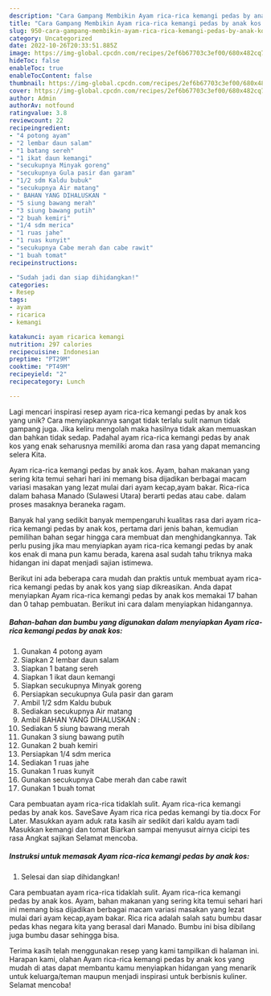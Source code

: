 ```yaml
---
description: "Cara Gampang Membikin Ayam rica-rica kemangi pedas by anak kos yang Enak"
title: "Cara Gampang Membikin Ayam rica-rica kemangi pedas by anak kos yang Enak"
slug: 950-cara-gampang-membikin-ayam-rica-rica-kemangi-pedas-by-anak-kos-yang-enak
category: Uncategorized
date: 2022-10-26T20:33:51.885Z
image: https://img-global.cpcdn.com/recipes/2ef6b67703c3ef00/680x482cq70/ayam-rica-rica-kemangi-pedas-by-anak-kos-foto-resep-utama.jpg
hideToc: false
enableToc: true
enableTocContent: false
thumbnail: https://img-global.cpcdn.com/recipes/2ef6b67703c3ef00/680x482cq70/ayam-rica-rica-kemangi-pedas-by-anak-kos-foto-resep-utama.jpg
cover: https://img-global.cpcdn.com/recipes/2ef6b67703c3ef00/680x482cq70/ayam-rica-rica-kemangi-pedas-by-anak-kos-foto-resep-utama.jpg
author: Admin
authorAv: notfound
ratingvalue: 3.8
reviewcount: 22
recipeingredient:
- "4 potong ayam"
- "2 lembar daun salam"
- "1 batang sereh"
- "1 ikat daun kemangi"
- "secukupnya Minyak goreng"
- "secukupnya Gula pasir dan garam"
- "1/2 sdm Kaldu bubuk"
- "secukupnya Air matang"
- " BAHAN YANG DIHALUSKAN "
- "5 siung bawang merah"
- "3 siung bawang putih"
- "2 buah kemiri"
- "1/4 sdm merica"
- "1 ruas jahe"
- "1 ruas kunyit"
- "secukupnya Cabe merah dan cabe rawit"
- "1 buah tomat"
recipeinstructions:

- "Sudah jadi dan siap dihidangkan!"
categories:
- Resep
tags:
- ayam
- ricarica
- kemangi

katakunci: ayam ricarica kemangi 
nutrition: 297 calories
recipecuisine: Indonesian
preptime: "PT29M"
cooktime: "PT49M"
recipeyield: "2"
recipecategory: Lunch

---
```





Lagi mencari inspirasi resep ayam rica-rica kemangi pedas by anak kos yang unik? Cara menyiapkannya sangat tidak terlalu sulit namun tidak gampang juga. Jika keliru mengolah maka hasilnya tidak akan memuaskan dan bahkan tidak sedap. Padahal ayam rica-rica kemangi pedas by anak kos yang enak seharusnya memiliki aroma dan rasa yang dapat memancing selera Kita.





Ayam rica-rica kemangi pedas by anak kos. Ayam, bahan makanan yang sering kita temui sehari hari ini memang bisa dijadikan berbagai macam variasi masakan yang lezat mulai dari ayam kecap,ayam bakar. Rica-rica dalam bahasa Manado (Sulawesi Utara) berarti pedas atau cabe. dalam proses masaknya beraneka ragam.

Banyak hal yang sedikit banyak mempengaruhi kualitas rasa dari ayam rica-rica kemangi pedas by anak kos, pertama dari jenis bahan, kemudian pemilihan bahan segar hingga cara membuat dan menghidangkannya. Tak perlu pusing jika mau menyiapkan ayam rica-rica kemangi pedas by anak kos enak di mana pun kamu berada, karena asal sudah tahu triknya maka hidangan ini dapat menjadi sajian istimewa.






Berikut ini ada beberapa cara mudah dan praktis untuk membuat ayam rica-rica kemangi pedas by anak kos yang siap dikreasikan. Anda dapat menyiapkan Ayam rica-rica kemangi pedas by anak kos memakai 17 bahan dan 0 tahap pembuatan. Berikut ini cara dalam menyiapkan hidangannya.

<!--inarticleads1-->

##### Bahan-bahan dan bumbu yang digunakan dalam menyiapkan Ayam rica-rica kemangi pedas by anak kos:

1. Gunakan 4 potong ayam
1. Siapkan 2 lembar daun salam
1. Siapkan 1 batang sereh
1. Siapkan 1 ikat daun kemangi
1. Siapkan secukupnya Minyak goreng
1. Persiapkan secukupnya Gula pasir dan garam
1. Ambil 1/2 sdm Kaldu bubuk
1. Sediakan secukupnya Air matang
1. Ambil  BAHAN YANG DIHALUSKAN :
1. Sediakan 5 siung bawang merah
1. Gunakan 3 siung bawang putih
1. Gunakan 2 buah kemiri
1. Persiapkan 1/4 sdm merica
1. Sediakan 1 ruas jahe
1. Gunakan 1 ruas kunyit
1. Gunakan secukupnya Cabe merah dan cabe rawit
1. Gunakan 1 buah tomat


Cara pembuatan ayam rica-rica tidaklah sulit. Ayam rica-rica kemangi pedas by anak kos. SaveSave Ayam rica rica pedas kemangi by tia.docx For Later. Masukkan ayam aduk rata kasih air sedikit dari kaldu ayam tadi Masukkan kemangi dan tomat Biarkan sampai menyusut airnya cicipi tes rasa Angkat sajikan Selamat mencoba. 

<!--inarticleads2-->

##### Instruksi untuk memasak Ayam rica-rica kemangi pedas by anak kos:


1. Selesai dan siap dihidangkan!

Cara pembuatan ayam rica-rica tidaklah sulit. Ayam rica-rica kemangi pedas by anak kos. Ayam, bahan makanan yang sering kita temui sehari hari ini memang bisa dijadikan berbagai macam variasi masakan yang lezat mulai dari ayam kecap,ayam bakar. Rica rica adalah salah satu bumbu dasar pedas khas negara kita yang berasal dari Manado. Bumbu ini bisa dibilang juga bumbu dasar sehingga bisa. 

Terima kasih telah menggunakan resep yang kami tampilkan di halaman ini. Harapan kami, olahan Ayam rica-rica kemangi pedas by anak kos yang mudah di atas dapat membantu kamu menyiapkan hidangan yang menarik untuk keluarga/teman maupun menjadi inspirasi untuk berbisnis kuliner. Selamat mencoba!
